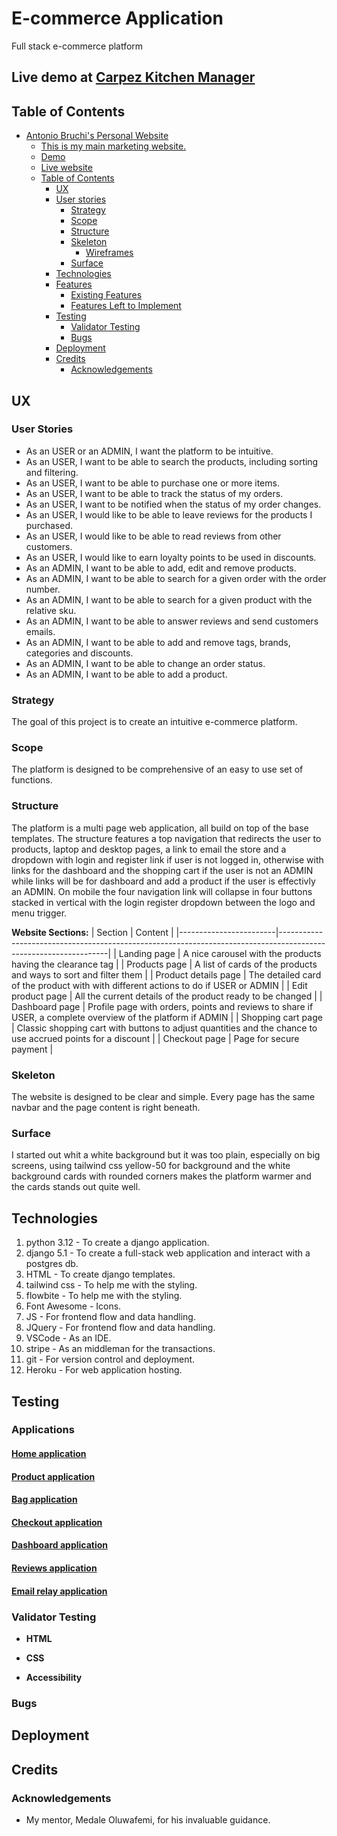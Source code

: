 # E-commerce Application
Full stack e-commerce platform

## Live demo at [Carpez Kitchen Manager](https://carpez-network-store-9da961f19555.herokuapp.com/)

## Table of Contents

- [Antonio Bruchi's Personal Website](#antonio-bruchi's-personal-website)
  - [This is my main marketing website.](#this-is-my-main-marketing-website)
  - [Demo](#demo)
  - [Live website](#live-website)
  - [Table of Contents](#table-of-contents)
    - [UX](#ux)
    - [User stories](#user-stories)
      - [Strategy](#strategy)
      - [Scope](#scope)
      - [Structure](#structure)
      - [Skeleton](#skeleton)
        - [Wireframes](#wireframes)
      - [Surface](#surface)
    - [Technologies](#technologies)
    - [Features](#features)
      - [Existing Features](#existing-features)
      - [Features Left to Implement](#features-left-to-implement)
    - [Testing](#testing)
      - [Validator Testing](#validator-testing)
      - [Bugs](#bugs)
    - [Deployment](#deployment)
    - [Credits](#credits)
      - [Acknowledgements](#acknowledgements)

## UX

### User Stories
- As an USER or an ADMIN, I want the platform to be intuitive.
- As an USER, I want to be able to search the products, including sorting and filtering.
- As an USER, I want to be able to purchase one or more items.
- As an USER, I want to be able to track the status of my orders.
- As an USER, I want to be notified when the status of my order changes.
- As an USER, I would like to be able to leave reviews for the products I purchased.
- As an USER, I would like to be able to read reviews from other customers. 
- As an USER, I would like to earn loyalty points to be used in discounts.
- As an ADMIN, I want to be able to add, edit and remove products. 
- As an ADMIN, I want to be able to search for a given order with the order number. 
- As an ADMIN, I want to be able to search for a given product with the relative sku. 
- As an ADMIN, I want to be able to answer reviews and send customers emails. 
- As an ADMIN, I want to be able to add and remove tags, brands, categories and discounts. 
- As an ADMIN, I want to be able to change an order status.
- As an ADMIN, I want to be able to add a product. 

### Strategy
The goal of this project is to create an intuitive e-commerce platform.

### Scope
The platform is designed to be comprehensive of an easy to use set of functions.

### Structure

The platform is a multi page web application, all build on top of the base templates. The structure features a top navigation that redirects the user to products, laptop and desktop pages, a link to email the store and a dropdown with login and register link if user is not logged in, otherwise with links for the dashboard and the shopping cart if the user is not an ADMIN while links will be for dashboard and add a product if the user is effectivly an ADMIN.
On mobile the four navigation link will collapse in four buttons stacked in vertical with the login register dropdown between the logo and menu trigger.

**Website Sections:**
| Section                | Content                                                                                                         |
|------------------------|-----------------------------------------------------------------------------------------------------------------|
| Landing page           | A nice carousel with the products having the clearance tag                                                      |
| Products page          | A list of cards of the products and ways to sort and filter them                                                |
| Product details page   | The detailed card of the product with with different actions to do if USER or ADMIN                             |
| Edit product page      | All the current details of the product ready to be changed                                                      |
| Dashboard page         | Profile page with orders, points and reviews to share if USER, a complete overview of the platform if ADMIN     |
| Shopping cart page     | Classic shopping cart with buttons to adjust quantities and the chance to use accrued points for a discount     |
| Checkout page          | Page for secure payment                                                                                         |


### Skeleton

The website is designed to be clear and simple. Every page has the same navbar and the page content is right beneath.

### Surface

I started out whit a white background but it was too plain, especially on big screens, using tailwind css yellow-50 for background and the white background cards with rounded corners makes the platform warmer and the cards stands out quite well.


## Technologies

1. python 3.12 - To create a django application.
2. django 5.1 - To create a full-stack web application and interact with a postgres db.
3. HTML - To create django templates.
4. tailwind css - To help me with the styling.
5. flowbite - To help me with the styling.
6. Font Awesome - Icons.
7. JS - For frontend flow and data handling.
8. JQuery - For frontend flow and data handling.
9. VSCode - As an IDE.
10. stripe - As an middleman for the transactions.
10. git - For version control and deployment.
11. Heroku - For web application hosting.

## Testing

### Applications
#### [Home application](home/readme.md)
#### [Product application](products/readme.md)
#### [Bag application](bag/readme.md)
#### [Checkout application](checkout/readme.md)
#### [Dashboard application](dashboard/readme.md)
#### [Reviews application](reviews/readme.md)
#### [Email relay application](reviews/readme.md)

### Validator Testing

- **HTML**
 
- **CSS**
 
  
- **Accessibility**

### Bugs


## Deployment


## Credits


### Acknowledgements
- My mentor, Medale Oluwafemi, for his invaluable guidance.
